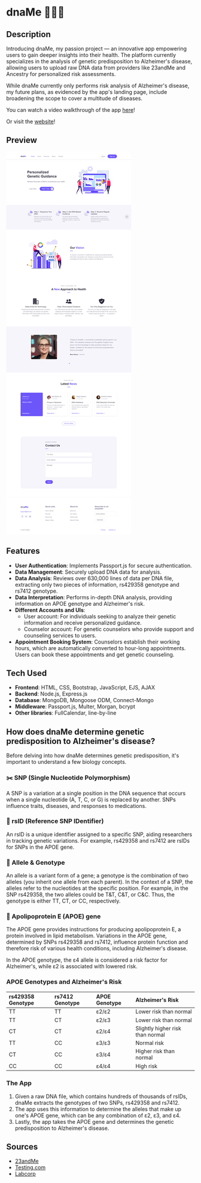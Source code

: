 # dnaMe 🧬🔬🥼

## Description
Introducing dnaMe, my passion project — an innovative app empowering users to gain deeper insights into their health. The platform currently specializes in the analysis of genetic predisposition to Alzheimer's disease, allowing users to upload raw DNA data from providers like 23andMe and Ancestry for personalized risk assessments.

While dnaMe currently only performs risk analysis of Alzheimer's disease, my future plans, as evidenced by the app's landing page, include broadening the scope to cover a multitude of diseases.

You can watch a video walkthrough of the app [here](https://www.loom.com/share/b29389071906497392fa00c6d67f7d68?sid=a9c160fc-e951-4ff7-8658-5e49e89d049b)!

Or visit the [website](https://dname.up.railway.app/)!

## Preview
<img src="index.png">

## Features
- **User Authentication**: Implements Passport.js for secure authentication.
- **Data Management**: Securely upload DNA data for analysis.
- **Data Analysis**: Reviews over 630,000 lines of data per DNA file, extracting only two pieces of information, rs429358 genotype and rs7412 genotype.
- **Data Interpretation**: Performs in-depth DNA analysis, providing information on APOE genotype and Alzheimer's risk.
- **Different Accounts and UIs**:
  - User account: For individuals seeking to analyze their genetic information and receive personalized guidance.
  - Counselor account: For genetic counselors who provide support and counseling services to users.
- **Appointment Booking System**: Counselors establish their working hours, which are automatically converted to hour-long appointments. Users can book these appointments and get genetic counseling.

## Tech Used
- **Frontend**: HTML, CSS, Bootstrap, JavaScript, EJS, AJAX
- **Backend**: Node.js, Express.js
- **Database**: MongoDB, Mongoose ODM, Connect-Mongo
- **Middleware**: Passport.js, Multer, Morgan, bcrypt
- **Other libraries**: FullCalendar, line-by-line

## How does dnaMe determine genetic predisposition to Alzheimer's disease?
Before delving into how dnaMe determines genetic predisposition, it's important to understand a few biology concepts.

### ✂️ SNP (Single Nucleotide Polymorphism)
A SNP is a variation at a single position in the DNA sequence that occurs when a single nucleotide (A, T, C, or G) is replaced by another. SNPs influence traits, diseases, and responses to medications.

### 📖 rsID (Reference SNP IDentifier)
An rsID is a unique identifier assigned to a specific SNP, aiding researchers in tracking genetic variations. For example, rs429358 and rs7412 are rsIDs for SNPs in the APOE gene.

### 🧬 Allele & Genotype
An allele is a variant form of a gene; a genotype is the combination of two alleles (you inherit one allele from each parent). In the context of a SNP, the alleles refer to the nucleotides at the specific position. For example, in the SNP rs429358, the two alleles could be T&T, C&T, or C&C. Thus, the genotype is either TT, CT, or CC, respectively.

### 🧬 Apolipoprotein E (APOE) gene
The APOE gene provides instructions for producing apolipoprotein E, a protein involved in lipid metabolism. Variations in the APOE gene, determined by SNPs rs429358 and rs7412, influence protein function and therefore risk of various health conditions, including Alzheimer's disease.

In the APOE genotype, the ε4 allele is considered a risk factor for Alzheimer's, while ε2 is associated with lowered risk.

### APOE Genotypes and Alzheimer's Risk
| rs429358 Genotype | rs7412 Genotype  | APOE Genotype | Alzheimer's Risk                    |
|:------------------|:-----------------|:------------- |:------------------------------------|
| TT                | TT               | ε2/ε2         | Lower risk than normal              |
| TT                | CT               | ε2/ε3         | Lower risk than normal              |
| CT                | CT               | ε2/ε4         | Slightly higher risk than normal    |
| TT                | CC               | ε3/ε3         | Normal risk                         |
| CT                | CC               | ε3/ε4         | Higher risk than normal             |
| CC                | CC               | ε4/ε4         | High risk                           |

### The App
1. Given a raw DNA file, which contains hundreds of thousands of rsIDs, dnaMe extracts the genotypes of two SNPs, rs429358 and rs7412.
2. The app uses this information to determine the alleles that make up one's APOE gene, which can be any combination of ε2, ε3, and ε4.
3. Lastly, the app takes the APOE gene and determines the genetic predisposition to Alzheimer's disease.

## Sources
- [23andMe](https://www.23andme.com/topics/health-predispositions/late-onset-alzheimers/?_gl=1*123e4o4*_ga*MTc3ODAyNTUyMS4xNzA4MzI1Mjk2*_ga_G330GF3ZFF*MTcwODMyNTI5Ni4xLjAuMTcwODMyNTI5Ni4wLjAuMA..)
- [Testing.com](https://www.testing.com/tests/apoe-genotyping-alzheimer-disease/)
- [Labcorp](https://www.labcorp.com/tests/504040/i-apoe-i-alzheimer-s-risk)